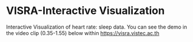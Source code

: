 # VISRA-Interactive Visualization

Interactive Visualization of heart rate: sleep data.
You can see the demo in the video clip (0.35-1.55) below within https://visra.vistec.ac.th
